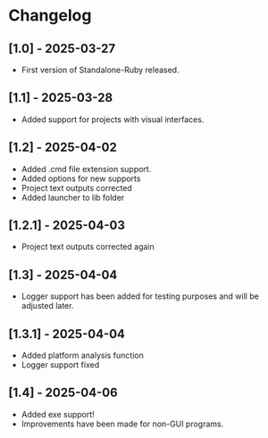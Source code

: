 # Changelog

## [1.0] - 2025-03-27
- First version of Standalone-Ruby released.

## [1.1] - 2025-03-28
- Added support for projects with visual interfaces.

## [1.2] - 2025-04-02
- Added .cmd file extension support.
- Added options for new supports
- Project text outputs corrected
- Added launcher to lib folder

## [1.2.1] - 2025-04-03
- Project text outputs corrected again

## [1.3] - 2025-04-04
- Logger support has been added for testing purposes and will be adjusted later.

## [1.3.1] - 2025-04-04
- Added platform analysis function
- Logger support fixed

## [1.4] - 2025-04-06
- Added exe support!
- Improvements have been made for non-GUI programs.